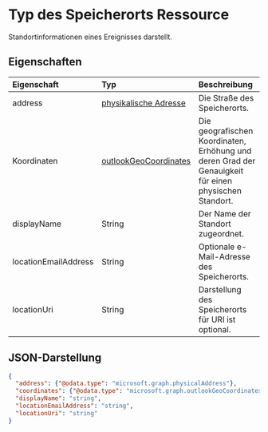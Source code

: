 # <a name="location-resource-type"></a>Typ des Speicherorts Ressource

Standortinformationen eines Ereignisses darstellt.


## <a name="properties"></a>Eigenschaften
| Eigenschaft  | Typ   | Beschreibung                                                     |
|:----------|:-------|:----------------------------------------------------------------|
| address | [physikalische Adresse](physicalAddress.md) |Die Straße des Speicherorts. |
| Koordinaten | [outlookGeoCoordinates](outlookGeoCoordinates.md) |Die geografischen Koordinaten, Erhöhung und deren Grad der Genauigkeit für einen physischen Standort. |
| displayName  | String | Der Name der Standort zugeordnet.                       |
| locationEmailAddress | String | Optionale e-Mail-Adresse des Speicherorts.              |
| locationUri | String | Darstellung des Speicherorts für URI ist optional.|


## <a name="json-representation"></a>JSON-Darstellung

<!-- {
  "blockType": "resource",
  "optionalProperties": [

  ],
  "@odata.type": "microsoft.graph.location"
}-->
```json
{
  "address": {"@odata.type": "microsoft.graph.physicalAddress"},
  "coordinates": {"@odata.type": "microsoft.graph.outlookGeoCoordinates"},  
  "displayName": "string",
  "locationEmailAddress": "string",
  "locationUri": "string"
}

```

<!-- uuid: 8fcb5dbc-d5aa-4681-8e31-b001d5168d79
2015-10-25 14:57:30 UTC -->
<!-- {
  "type": "#page.annotation",
  "description": "location resource",
  "keywords": "",
  "section": "documentation",
  "tocPath": ""
}-->